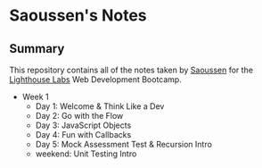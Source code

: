 # Saoussen's Notes
## Summary 

This repository contains all of the notes taken by [Saoussen](https://github.com/sawsanCS) for the [Lighthouse Labs](https://www.lighthouselabs.ca/) Web Development Bootcamp.

* Week 1
  * Day 1: Welcome & Think Like a Dev
  * Day 2: Go with the Flow
  * Day 3: JavaScript Objects
  * Day 4: Fun with Callbacks
  * Day 5: Mock Assessment Test & Recursion Intro
  * weekend: Unit Testing Intro
